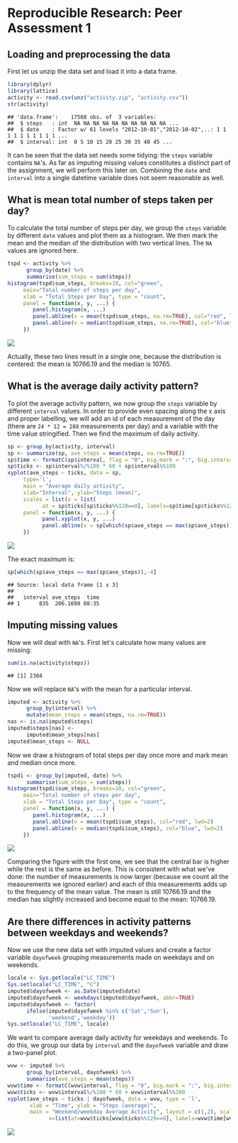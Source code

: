 # Reproducible Research: Peer Assessment 1


## Loading and preprocessing the data

First let us unzip the data set and load it into a data frame.


```r
library(dplyr)
library(lattice)
activity <- read.csv(unz("activity.zip", "activity.csv"))
str(activity)
```

```
## 'data.frame':	17568 obs. of  3 variables:
##  $ steps   : int  NA NA NA NA NA NA NA NA NA NA ...
##  $ date    : Factor w/ 61 levels "2012-10-01","2012-10-02",..: 1 1 1 1 1 1 1 1 1 1 ...
##  $ interval: int  0 5 10 15 20 25 30 35 40 45 ...
```

It can be seen that the data set needs some tidying: the `steps` variable contains `NA`'s. As far as imputing missing values constitutes a distinct part of the assignment, we will perform this later on. Combining the `date` and `interval` into a single datetime variable does not seem reasonable as well.

## What is mean total number of steps taken per day?

To calculate the total number of steps per day, we group the `steps` variable by different `date` values and plot them as a histogram. We then mark the mean and the median
of the distribution with two vertical lines. The `NA` values are ignored here.


```r
tspd <- activity %>%
      group_by(date) %>%
      summarise(sum_steps = sum(steps))
histogram(tspd$sum_steps, breaks=10, col="green", 
     main="Total number of steps per day", 
     xlab = "Total Steps per Day", type = "count",
     panel = function(x, y, ...) {
        panel.histogram(x, ...)   
        panel.abline(v = mean(tspd$sum_steps, na.rm=TRUE), col="red", lwd=2) 
        panel.abline(v = median(tspd$sum_steps, na.rm=TRUE), col="blue", lwd=2)
     })
```

![](PA1_template_files/figure-html/total.steps.per.day-1.png) 

Actually, these two lines result in a single one, because the distribution is centered: the mean is 10766.19 and the median is 10765.

## What is the average daily activity pattern?

To plot the average activity pattern, we now group the `steps` variable by different `interval` values. In order to provide even spacing along the x axis and proper labelling, we will add an id of each measurement of the day (there are `24 * 12 = 288` measurements per day) and a variable with the time value stringified. Then we find the maximum of daily activity.


```r
sp <- group_by(activity, interval)
sp <- summarize(sp, ave_steps = mean(steps, na.rm=TRUE))
sp$time <- formatC(sp$interval, flag = "0", big.mark = ":", big.interval = 2, width = 4)
sp$ticks <- sp$interval%/%100 * 60 + sp$interval%%100
xyplot(ave_steps ~ ticks, data = sp,
     type='l', 
     main = "Average daily activity", 
     xlab="Interval", ylab="Steps (mean)",
     scales = list(x = list(
           at = sp$ticks[sp$ticks%%120==0], labels=sp$time[sp$ticks%%120==0])),
     panel = function(x, y, ...) {
           panel.xyplot(x, y, ...)
           panel.abline(v = sp[which(sp$ave_steps == max(sp$ave_steps)),]$ticks, col="red", lwd=2)
     })
```

![](PA1_template_files/figure-html/steps.pattern-1.png) 

The exact maximum is:

```r
sp[which(sp$ave_steps == max(sp$ave_steps)),-4]
```

```
## Source: local data frame [1 x 3]
## 
##   interval ave_steps  time
## 1      835  206.1698 08:35
```

## Imputing missing values

Now we will deal with `NA`'s. First let's calculate how many values are missing:

```r
sum(is.na(activity$steps))
```

```
## [1] 2304
```
Now we will replace `NA`'s with the mean for a particular interval.


```r
imputed <- activity %>%
      group_by(interval) %>%
      mutate(mean_steps = mean(steps, na.rm=TRUE))
nas <- is.na(imputed$steps)
imputed$steps[nas] <-
      imputed$mean_steps[nas]
imputed$mean_steps <- NULL
```

Now we draw a histogram of total steps per day once more and mark mean and median once more.


```r
tspdi <- group_by(imputed, date) %>%
      summarise(sum_steps = sum(steps))
histogram(tspdi$sum_steps, breaks=10, col="green", 
     main="Total number of steps per day", 
     xlab = "Total Steps per Day", type = "count",
     panel = function(x, y, ...) {
        panel.histogram(x, ...)   
        panel.abline(v = mean(tspdi$sum_steps), col="red", lwd=2) 
        panel.abline(v = median(tspdi$sum_steps), col="blue", lwd=2)
     })
```

![](PA1_template_files/figure-html/total.steps.per.day.imp-1.png) 

Comparing the figure with the first one, we see that the central bar is higher while the rest is the same as before. This is consistent with what we've done: the number of measurements is now larger (because we count all the measurements we ignored earlier) and each of this measurements adds up to the frequency of the mean value. The mean is still 10766.19 and the median has slightly increased and become equal to the mean: 10766.19.


## Are there differences in activity patterns between weekdays and weekends?

Now we use the new data set with imputed values and create a factor variable `dayofweek` grouping measurements made on weekdays and on weekends.


```r
locale <- Sys.getlocale("LC_TIME")
Sys.setlocale("LC_TIME", "C")
imputed$dayofweek <- as.Date(imputed$date)
imputed$dayofweek <- weekdays(imputed$dayofweek, abbr=TRUE)
imputed$dayofweek <- factor(
      ifelse(imputed$dayofweek %in% c('Sat','Sun'),
             'weekend','weekday'))
Sys.setlocale("LC_TIME", locale)
```

We want to compare average daily activity for weekdays and weekends. To do this, we group our data by `interval` and the `dayofweek` variable and draw a two-panel plot.


```r
wvw <- imputed %>%
      group_by(interval, dayofweek) %>%
      summarize(ave_steps = mean(steps))
wvw$time <- formatC(wvw$interval, flag = "0", big.mark = ":", big.interval = 2, width = 4)
wvw$ticks <- wvw$interval%/%100 * 60 + wvw$interval%%100
xyplot(ave_steps ~ ticks | dayofweek, data = wvw, type = 'l',
       xlab = "Time", ylab = "Steps (average)",
       main = "Weekend/weekday Average Activity", layout = c(1,2), scales = list(
             x=list(at=wvw$ticks[wvw$ticks%%120==0], labels=wvw$time[wvw$ticks%%120==0])))
```

![](PA1_template_files/figure-html/wdays.vs.wends-1.png) 
